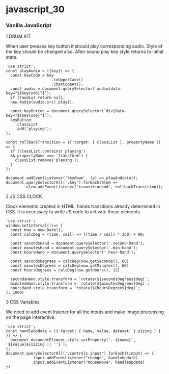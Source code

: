 # javascript_30
### Vanilla JavaScript

1 DRUM KIT

When user presses key button it should play corresponding audio. Style of the key should be changed also.
After sound play key style returns to initial state.
```
'use strict';
const playAudio = ({key}) => {
  const keyCode = key
                    .toUpperCase()
                    .charCodeAt();
  const audio = document.querySelector(`audio[data-key="${keyCode}"]`);
  if (!audio) return null;
  new Audio(audio.src).play();

  const keyButton = document.querySelector(`div[data-key="${keyCode}"]`);
  keyButton
    .classList
    .add('playing');
};

const rollbackTransition = ({ target: { classList }, propertyName }) => {
  if (classList.contains('playing')
  && propertyName === 'transform') {
    classList.remove('playing');
  }
};

document.addEventListener('keydown', (e) => playAudio(e));
document.querySelectorAll('.key').forEach(elem =>
         elem.addEventListener('transitionend', rollbackTransition));
```

2 JS CSS CLOCK

Clock elements created in HTML, hands transitions already determined in CSS. It is necessary to write JS code to activate these elements. 
```
'use strict';
window.setInterval(()=> {
  const now = new Date();
  const calcDeg = (time, ceil) => ((time / ceil) * 360) + 90;

  const secondsHand = document.querySelector('.second-hand');
  const minutesHand = document.querySelector('.min-hand');
  const hoursHand = document.querySelector('.hour-hand');

  const secondsDegrees = calcDeg(now.getSeconds(), 60)
  const minutesDegrees = calcDeg(now.getMinutes(), 60)
  const hoursDegrees = calcDeg(now.getHours(), 12)

  secondsHand.style.transform = `rotate(${secondsDegrees}deg)`;
  minutesHand.style.transform = `rotate(${minutesDegrees}deg)`;
  hoursHand.style.transform = `rotate(${hoursDegrees}deg)`;
}, 1000)
```
3 CSS Variables

We need to add event listener for all the inputs and make image processing on the page interactive.
```
'use strict';
const handleUpdate = ({ target: { name, value, dataset: { sizing } } }) => {
  document.documentElement.style.setProperty(`--${name}`, `${value}${sizing || ''}`);
};
document.querySelectorAll('.controls input').forEach((input) => {
            input.addEventListener("change", handleUpdate)
            input.addEventListener("mousemove", handleUpdate)
})
```
